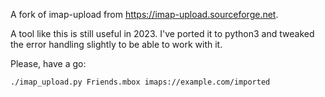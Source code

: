 A fork of imap-upload from https://imap-upload.sourceforge.net.

A tool like this is still useful in 2023.
I've ported it to python3 and tweaked the error handling slightly to be able to work with it.

Please, have a go:
```
./imap_upload.py Friends.mbox imaps://example.com/imported
```
